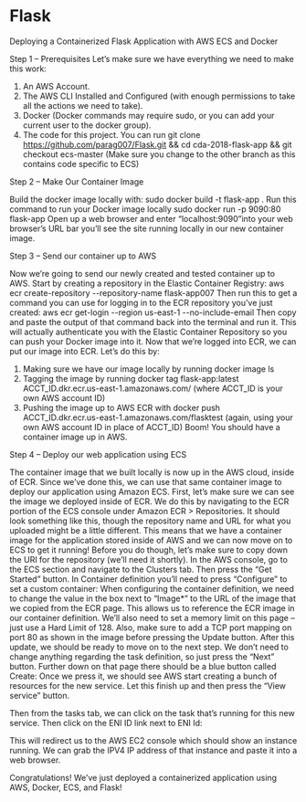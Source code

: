 # Flask
Deploying a Containerized Flask Application with AWS ECS and Docker

Step 1 – Prerequisites
Let’s make sure we have everything we need to make this work:
1. An AWS Account. 
2. The AWS CLI Installed and Configured (with enough permissions to take all the actions we need to take). 
3. Docker (Docker commands may require sudo, or you can add your current user to the docker group). 
4. The code for this project. You can run git clone https://github.com/parag007/Flask.git && cd cda-2018-flask-app && git checkout ecs-master 
(Make sure you change to the other branch as this contains code specific to ECS) 

Step 2 – Make Our Container Image

Build the docker image locally with: sudo docker build -t flask-app .
Run this command to run your Docker image locally sudo docker run -p 9090:80 flask-app 
Open up a web browser and enter “localhost:9090”into your web browser’s URL bar you’ll see the site running locally in our new container image. 


Step 3 – Send our container up to AWS

Now we’re going to send our newly created and tested container up to AWS.
Start by creating a repository in the Elastic Container Registry:
aws ecr create-repository --repository-name flask-app007
Then run this to get a command you can use for logging in to the ECR repository you’ve just created:
aws ecr get-login --region us-east-1 --no-include-email
Then copy and paste the output of that command back into the terminal and run it. This will actually authenticate you with the Elastic Container Repository so you can push your Docker image into it. 
Now that we’re logged into ECR, we can put our image into ECR. Let’s do this by:
	
1. Making sure we have our image locally by running docker image ls 
2. Tagging the image by running docker tag flask-app:latest ACCT_ID.dkr.ecr.us-east-1.amazonaws.com/ (where ACCT_ID is your own AWS account ID) 
3. Pushing the image up to AWS ECR with docker push ACCT_ID.dkr.ecr.us-east-1.amazonaws.com/flasktest (again, using your own AWS account ID in place of ACCT_ID) 
Boom! You should have a container image up in AWS.


Step 4 – Deploy our web application using ECS

The container image that we built locally is now up in the AWS cloud, inside of ECR. Since we’ve done this, we can use that same container image to deploy our application using Amazon ECS. 
First, let’s make sure we can see the image we deployed inside of ECR. We do this by navigating to the ECR portion of the ECS console under Amazon ECR > Repositories. It should look something like this, though the repository name and URL for what you uploaded might be a little different.
This means that we have a container image for the application stored inside of AWS and we can now move on to ECS to get it running! Before you do though, let’s make sure to copy down the URI for the repository (we’ll need it shortly). In the AWS console, go to the ECS section and navigate to the Clusters tab. Then press the “Get Started” button.
In Container definition you’ll need to press “Configure” to set a custom container:
When configuring the container definition, we need to change the value in the box next to “Image*” to the URL of the image that we copied from the ECR page. This allows us to reference the ECR image in our container definition.
We’ll also need to set a memory limit on this page – just use a Hard Limit of 128. Also, make sure to add a TCP port mapping on port 80 as shown in the image before pressing the Update button.
After this update, we should be ready to move on to the next step. We don’t need to change anything regarding the task definition, so just press the “Next” button. 
Further down on that page there should be a blue button called Create:
Once we press it, we should see AWS start creating a bunch of resources for the new service. Let this finish up and then press the “View service” button.

Then from the tasks tab, we can click on the task that’s running for this new service. 
Then click on the ENI ID link next to ENI Id:

This will redirect us to the AWS EC2 console which should show an instance running. We can grab the IPV4 IP address of that instance and paste it into a web browser.


Congratulations! We’ve just deployed a containerized application using AWS, Docker, ECS, and Flask! 
